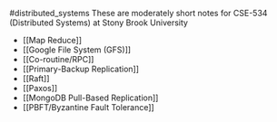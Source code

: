 #distributed_systems
These are moderately short notes for CSE-534 (Distributed Systems) at Stony Brook University

- [[Map Reduce]]
- [[Google File System (GFS)]]
- [[Co-routine/RPC]]
- [[Primary-Backup Replication]]
- [[Raft]]
- [[Paxos]]
- [[MongoDB Pull-Based Replication]]
- [[PBFT/Byzantine Fault Tolerance]]